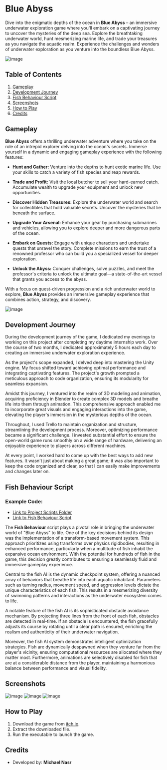 # Blue Abyss

Dive into the enigmatic depths of the ocean in **Blue Abyss** – an immersive underwater exploration game where you'll embark on a captivating journey to uncover the mysteries of the deep sea. Explore the breathtaking underwater world, hunt mesmerizing marine life, and trade your treasures as you navigate the aquatic realm. Experience the challenges and wonders of underwater exploration as you venture into the boundless Blue Abyss.

![image](https://github.com/Micnasr/Blue-Abyss/assets/44876651/a191f685-f692-4560-8ff7-f27d5cc90244)

## Table of Contents
1. [Gameplay](#gameplay)
2. [Development Journey](#development-journey)
3. [Fish Behaviour Script](#fish-behaviour-script)
4. [Screenshots](#screenshots)
5. [How to Play](#how-to-play)
6. [Credits](#credits)

## Gameplay

**Blue Abyss** offers a thrilling underwater adventure where you take on the role of an intrepid explorer delving into the ocean's secrets. Immerse yourself in a dynamic and engaging gameplay experience with the following features:

- **Hunt and Gather:** Venture into the depths to hunt exotic marine life. Use your skills to catch a variety of fish species and reap rewards.

- **Trade and Profit:** Visit the local butcher to sell your hard-earned catch. Accumulate wealth to upgrade your equipment and unlock new opportunities.

- **Discover Hidden Treasures:** Explore the underwater world and search for collectibles that hold valuable secrets. Uncover the mysteries that lie beneath the surface.

- **Upgrade Your Arsenal:** Enhance your gear by purchasing submarines and vehicles, allowing you to explore deeper and more dangerous parts of the ocean.

- **Embark on Quests:** Engage with unique characters and undertake quests that unravel the story. Complete missions to earn the trust of a renowned professor who can build you a specialized vessel for deeper exploration.

- **Unlock the Abyss:** Conquer challenges, solve puzzles, and meet the professor's criteria to unlock the ultimate goal—a state-of-the-art vessel that grants you access to the abyss.

With a focus on quest-driven progression and a rich underwater world to explore, **Blue Abyss** provides an immersive gameplay experience that combines action, strategy, and discovery.

![image](https://github.com/Micnasr/Blue-Abyss/assets/44876651/b6cb9906-9631-40ef-9849-7ccb56618049)

## Development Journey

During the development journey of the game, I dedicated my evenings to working on this project after completing my daytime internship work. Over the course of two months, I dedicated approximately 5 hours each day to creating an immersive underwater exploration experience.

As the project's scope expanded, I delved deep into mastering the Unity engine. My focus shifted toward achieving optimal performance and integrating captivating features. The project's growth prompted a meticulous approach to code organization, ensuring its modularity for seamless expansion.

Amidst this journey, I ventured into the realm of 3D modeling and animation, acquiring proficiency in Blender to create complex 3D models and breathe life into them through animation. This comprehensive approach enabled me to incorporate great visuals and engaging interactions into the game, elevating the player's immersion in the mysterious depths of the ocean.

Throughout, I used Trello to maintain organization and structure, streamlining the development process. Moreover, optimizing performance became a significant challenge. I invested substantial effort to ensure the open-world game runs smoothly on a wide range of hardware, delivering an enjoyable experience to players across different machines.

At every point, I worked hard to come up with the best ways to add new features. It wasn't just about making a great game; it was also important to keep the code organized and clear, so that I can easily make improvements and changes later on.

## Fish Behaviour Script

### Example Code:
- [Link to Project Scripts Folder](Assets/Scripts/)
- [Link to Fish Behaviour Script](Assets/Scripts/Fish/EnemyPatrol.cs)


The **Fish Behaviour** script plays a pivotal role in bringing the underwater world of "Blue Abyss" to life. One of the key decisions behind its design was the implementation of a transform-based movement system. This approach prioritizes using transforms over physics rigidbodies, resulting in enhanced performance, particularly when a multitude of fish inhabit the expansive ocean environment. With the potential for hundreds of fish in the game, this decision greatly contributes to ensuring a seamlessly fluid and immersive gameplay experience.

Central to the fish AI is the dynamic checkpoint system, offering a nuanced array of behaviors that breathe life into each aquatic inhabitant. Parameters such as turning radius, movement speed, and aggression levels dictate the unique characteristics of each fish. This results in a mesmerizing diversity of swimming patterns and interactions as the underwater ecosystem comes to life.

A notable feature of the fish AI is its sophisticated obstacle avoidance mechanism. By projecting three lines from the front of each fish, obstacles are detected in real-time. If an obstacle is encountered, the fish gracefully adjusts its course by rotating until a clear path is ensured, enriching the realism and authenticity of their underwater navigation.

Moreover, the fish AI system demonstrates intelligent optimization strategies. Fish are dynamically despawned when they venture far from the player's vicinity, ensuring computational resources are allocated where they matter most. Furthermore, animations are selectively disabled for fish that are at a considerable distance from the player, maintaining a harmonious balance between performance and visual fidelity.

## Screenshots

![image](https://github.com/Micnasr/Blue-Abyss/assets/44876651/12facedf-78c4-45c8-b95d-ba1425283998)
![image](https://github.com/Micnasr/Blue-Abyss/assets/44876651/f376dff1-edfb-4c95-ad64-14aa6bcd6063)
![image](https://github.com/Micnasr/Blue-Abyss/assets/44876651/d4a31bb4-cb91-4258-9847-62f230f900a8)

## How to Play
1. Download the game from [itch.io](https://micnasr.itch.io/blue-abyss).
2. Extract the downloaded file.
3. Run the executable to launch the game.

## Credits

- Developed by: **Michael Nasr**
